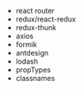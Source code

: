 * react router
* redux/react-redux 
* redux-thunk
* axios
* formik  
* antdesign
* lodash
* propTypes
* classnames